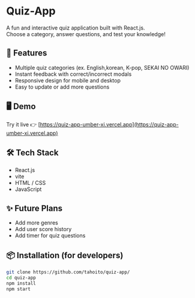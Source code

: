 # Quiz-App

A fun and interactive quiz application built with React.js.  
Choose a category, answer questions, and test your knowledge!

## 🚀 Features

- Multiple quiz categories (ex. English,korean, K-pop, SEKAI NO OWARI)
- Instant feedback with correct/incorrect modals
- Responsive design for mobile and desktop
- Easy to update or add more questions

## 🖥️ Demo

Try it live 👉 [https://quiz-app-umber-xi.vercel.app](https://quiz-app-umber-xi.vercel.app)


## 🛠️ Tech Stack

- React.js
- vite
- HTML / CSS
- JavaScript


## ✨ Future Plans

- Add more genres 
- Add user score history
- Add timer for quiz questions

## 📦 Installation (for developers)

```bash
git clone https://github.com/tahoito/quiz-app/
cd quiz-app
npm install
npm start


